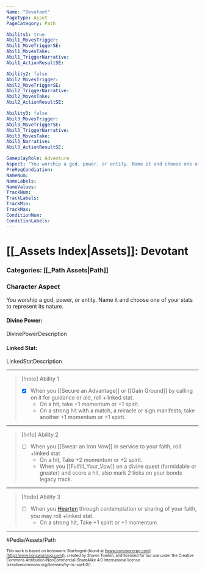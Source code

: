 ```yaml
---
Name: "Devotant"
PageType: Asset
PageCategory: Path

Ability1: true
Abil1_MovesTrigger:
Abil1_MoveTriggerSE:
Abil1_MovesTake:
Abil1_TriggerNarrative:
Abil1_ActionResultSE:

Ability2: false
Abil2_MovesTrigger:
Abil2_MoveTriggerSE:
Abil2_TriggerNarrative:
Abil2_MovesTake:
Abil2_ActionResultSE:

Ability3: false
Abil3_MovesTrigger:
Abil3_MoveTriggerSE:
Abil3_TriggerNarrative:
Abil3_MovesTake:
Abil3_Narrative:
Abil3_ActionResultSE:

GameplayRole: Adventure
Aspect: "You worship a god, power, or entity. Name it and choose one of your stats to represent its nature."
PreReqCondiation: 
NameNum:
NameLabels:
NameValues:
TrackNum:
TrackLabels:
TrackMin:
TrackMax:
ConditionNum:
ConditionLabels:
---
```

# [[_Assets Index|Assets]]: Devotant
### Categories: [[_Path Assets|Path]]
### Character Aspect
You worship a god, power, or entity. Name it and choose one of your stats to represent its nature.
#### Divine Power:
DivinePowerDescription
#### Linked Stat:
LinkedStatDescription
___
> [!note] Ability 1
> - [x] When you [[Secure an Advantage]] or [[Gain Ground]] by calling on it for guidance or aid, roll +linked stat.
> 	- On a hit, take +1 momentum or +1 spirit. 
> 	- On a strong hit with a match, a miracle or sign manifests; take another +1 momentum or +1 spirit.
___
> [!info] Ability 2
> - [ ] When you [[Swear an Iron Vow]] in service to your faith, roll +linked stat
> 	- On a hit, Take +2 momentum or +2 spirit. 
> 	- When you [[Fulfill_Your_Vow]] on a divine quest (formidable or greater) and score a hit, also mark 2 ticks on your bonds legacy track.
___
> [!todo] Ability 3
> - [ ] When you [Hearten](z_Obsi-Forge-Apedia/Moves/Recover/Hearten.md) through contemplation or sharing of your faith, you may roll +linked stat. 
> 	- On a strong hit, Take +1 spirit or +1 momentum
___

#Pedia/Assets/Path 

<font size=-2>This work is based on Ironsworn: Starforged (found at [www.ironswornrpg.com](http://www.ironswornrpg.com)), created by Shawn Tomkin, and licensed for our use under the Creative Commons Attribution-NonCommercial-ShareAlike 4.0 International license  (creativecommons.org/licenses/by-nc-sa/4.0/).</font>